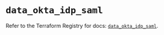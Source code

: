 # `data_okta_idp_saml`

Refer to the Terraform Registry for docs: [`data_okta_idp_saml`](https://registry.terraform.io/providers/okta/okta/4.17.0/docs/data-sources/idp_saml).
